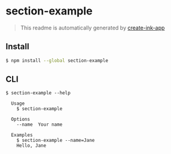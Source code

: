 # section-example

> This readme is automatically generated by [create-ink-app](https://github.com/vadimdemedes/create-ink-app)


## Install

```bash
$ npm install --global section-example
```


## CLI

```
$ section-example --help

  Usage
    $ section-example

  Options
    --name  Your name

  Examples
    $ section-example --name=Jane
    Hello, Jane
```
